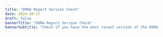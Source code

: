 ```yaml
---
title: "DORA Report Version Check"
date: 2024-10-17
draft: false
bannerTitle: "DORA Report Version Check"
bannerSubtitle: "Check if you have the most recent version of the DORA Report."
---
```


<style>
  .version-content {
    display: none;
  }
</style>


<div class="version-content" data-default>
  <h2>Unrecognized version</h2>
  <p>We do not recognize that version of the DORA Report. The <a href="/research/2024/dora-report">2024 DORA Report</a> is now available for download.</p>
  <a href="/research/2024/dora-report"><img src="/research/2024/dora-report/2024-dora-accelerate-state-of-devops-report.png" alt="2024 DORA Report Cover" style="max-width:12em;"></a>

  <h3>Known versions</h3>
  <p>The following versions of the DORA Report are available via this version checker:</p>
  <ul>
    <li><a href="/vc?v=2024.1">2024 DORA Report <code>v. 2024.1</code></a></li>
    <li><a href="/vc?v=2023-12">2023 DORA Report <code>v. 2023-12</code></a></li>
    <li><a href="/vc?v=2023-10">2023 DORA Report <code>v. 2023-10</code></a></li>
  </ul>
</div>

<!-- version is 2024.1 -->
<div class="version-content" data-version="2024.1">
  <h2>2024 DORA Report</h2>
  <p>You have the latest version of the 2024 report, <code>v.2024.1</code>.</p>
  <p>There are some <a href="/research/2024/errata/#errata-in-v2024.1">errata</a> in this version that you should be aware of.</p>
  <a href="/research/2024/dora-report"><img src="/research/2024/dora-report/2024-dora-accelerate-state-of-devops-report.png" alt="2024 DORA Report Cover" style="max-width:18em;"></a>
</div>

<!-- version is 2023-12 -->
<div class="version-content" data-version="2023-12">
  <h2>2023 DORA Report</h2>
  <p>You have the latest version of the 2023 report, <code>v.2023-12</code>.</p>
  <p>There are some <a href="/research/2023/errata/#errata-in-v2023-12">errata</a> in this version that you should be aware of.</p>
  <a href="/research/2023/dora-report"><img src="/research/2023/dora-report/2023-dora-accelerate-state-of-devops-report.png" alt="2023 DORA Report Cover" style="max-width:18em;"></a>

  <h3>2024 DORA Report</h3>
  <p>The <a href="/research/2024/dora-report">2024 DORA Report</a> is now available for download.</p>
  <a href="/research/2024/dora-report"><img src="/research/2024/dora-report/2024-dora-accelerate-state-of-devops-report.png" alt="2024 DORA Report Cover" style="max-width:12em;"></a>
</div>

<!-- version is 2023-10 -->
<div class="version-content" data-version="2023-10">
  <h2>2023 DORA Report</h2>
  <p>You have an outdated version of the 2023 report. We encourage you to <a href="/research/2023/dora-report">download the latest version</a>, <code>v.2023-12</code>.</p>
  <p>There are some <a href="/research/2023/errata/#errata-in-v2023-10">errata</a> in this version that you should be aware of, most are fixed in the latest version, <code>v.2023-12</code>.</p>
  <a href="/research/2023/dora-report"><img src="/research/2023/dora-report/2023-dora-accelerate-state-of-devops-report.png" alt="2023 DORA Report Cover" style="max-width:18em;"></a>

  <h3>2024 DORA Report</h3>
  <p>The <a href="/research/2024/dora-report">2024 DORA Report</a> is now available for download.</p>
  <a href="/research/2024/dora-report"><img src="/research/2024/dora-report/2024-dora-accelerate-state-of-devops-report.png" alt="2024 DORA Report Cover" style="max-width:12em;"></a>
</div>

<script>
  function getParameterByName(name, url = window.location.href) {
    name = name.replace(/[\[\]]/g, '\$&');
    var regex = new RegExp('[?&]' + name + '(=([^&#]*)|&|#|$)'),
        results = regex.exec(url);
    if (!results) return null;
    if (!results[2]) return '';
    return decodeURIComponent(results[2].replace(/\+/g, ' '));
  }

  function showContent(version) {
    // Show content for exact version match
    document.querySelectorAll(`.version-content[data-version="${version}"]`).forEach(el => el.style.display = 'block');

    // Show content for version prefix match
    document.querySelectorAll(`.version-content[data-version-prefix^="${version.substring(0, 4)}-"]`).forEach(el => {
      // Hide if excluded version
      if (el.dataset.exclude && el.dataset.exclude.includes(version)) {
        return;
      }
      el.style.display = 'block';
    });

      // Show default content if no version match
      const defaultContent = document.querySelector('.version-content[data-default]');
      if (defaultContent && !document.querySelector('.version-content[style="display: block;"]')) {
        defaultContent.style.display = 'block';
      }
  }

  const version = getParameterByName('v');
  if (version) {
    showContent(version);
  } else {
    // Show default content if no version is specified or undefined
    document.querySelector('.version-content[data-default]').style.display = 'block';
  }
</script>
